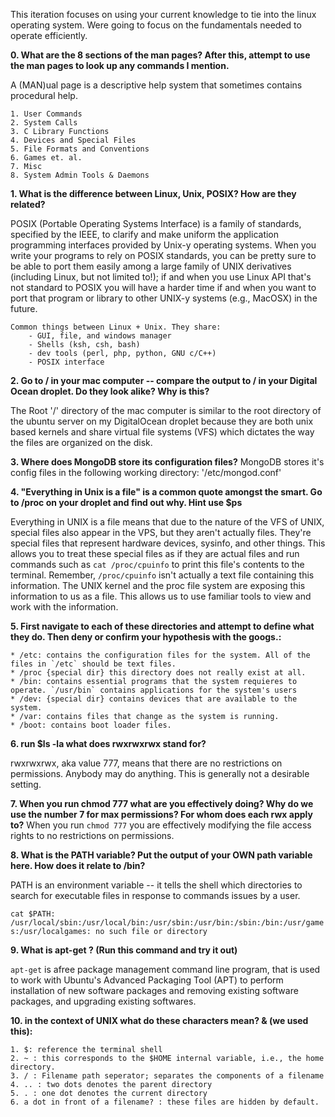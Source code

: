 This iteration focuses on using your current knowledge to tie into the linux operating system.
Were going to focus on the fundamentals needed to operate efficiently.

__0. What are the 8 sections of the man pages? After this, attempt to use the man pages to  look up any commands I mention.__

A (MAN)ual page is a descriptive help system that sometimes contains procedural help.
    
    1. User Commands
    2. System Calls
    3. C Library Functions 
    4. Devices and Special Files
    5. File Formats and Conventions
    6. Games et. al. 
    7. Misc
    8. System Admin Tools & Daemons
    
__1. What is the difference between Linux, Unix, POSIX? How are they related?__

POSIX (Portable Operating Systems Interface) is a family of standards, specified by the IEEE, to clarify and make uniform the application programming interfaces provided by Unix-y operating systems. When you write your programs to rely on POSIX standards, you can be pretty sure to be able to port them easily among a large family of UNIX derivatives (including Linux, but not limited to!); if and when you use Linux API that's not standard to POSIX you will have a harder time if and when you want to port that program or library to other UNIX-y systems (e.g., MacOSX) in the future.

    Common things between Linux + Unix. They share:
        - GUI, file, and windows manager
        - Shells (ksh, csh, bash)
        - dev tools (perl, php, python, GNU c/C++)
        - POSIX interface
        
__2. Go to / in your mac computer -- compare the output to / in your Digital Ocean droplet. Do they look alike? Why is this?__

The Root '/' directory of the mac computer is similar to the root directory of the ubuntu server on my DigitalOcean droplet because they are both unix based kernels and share virtual file systems (VFS) which dictates the way the files are organized on the disk. 

__3. Where does MongoDB store its configuration files?__
MongoDB stores it's config files in the following working directory: '/etc/mongod.conf'

__4. "Everything in Unix is a file" is a common quote amongst the smart. Go to /proc on your droplet and find out why. Hint use $ps__

Everything in UNIX is a file means that due to the nature of the VFS of UNIX, special files also appear in the VPS, but they aren't actually files. They're special files that represent hardware devices, sysinfo, and other things. This allows you to treat these special files as if they are actual files and run commands such as `cat /proc/cpuinfo` to print this file's contents to the terminal. Remember, `/proc/cpuinfo` isn't actually a text file containing this information. The UNIX kernel and the proc file system are exposing this information to us as a file. This allows us to use familiar tools to view and work with the information. 

__5. First navigate to each of these directories and attempt to define what they do. Then deny or confirm your hypothesis with the googs.:__
    
    * /etc: contains the configuration files for the system. All of the files in `/etc` should be text files. 
    * /proc {special dir} this directory does not really exist at all.  
    * /bin: contains essential programs that the system requieres to operate. `/usr/bin` contains applications for the system's users
    * /dev: {special dir} contains devices that are available to the system. 
    * /var: contains files that change as the system is running.
    * /boot: contains boot loader files. 
    
__6. run $ls -la what does rwxrwxrwx stand for?__

rwxrwxrwx, aka value 777, means that there are no restrictions on permissions. Anybody may do anything. This is generally not a desirable setting. 

__7. When you run chmod 777 what are you effectively doing? Why do we use the number 7 for max permissions? For whom does each rwx apply to?__
When you run `chmod 777` you are effectively modifying the file access rights to no restrictions on permissions.

__8. What is the PATH variable? Put the output of your OWN path variable here. How does it relate to /bin?__

PATH is an environment variable -- it tells the shell which directories to search for executable files in response to commands issues by a user.

`cat $PATH: /usr/local/sbin:/usr/local/bin:/usr/sbin:/usr/bin:/sbin:/bin:/usr/games:/usr/localgames: no such file or directory`

__9. What is apt-get ? (Run this command and try it out)__

`apt-get` is afree package management command line program, that is used to work with Ubuntu's Advanced Packaging Tool (APT) to perform installation of new software packages and removing existing software packages, and upgrading existing softwares.

__10. in the context of UNIX what do these characters mean? & (we used this):__

    1. $: reference the terminal shell
    2. ~ : this corresponds to the $HOME internal variable, i.e., the home directory. 
    3. / : Filename path seperator; separates the components of a filename
    4. .. : two dots denotes the parent directory
    5. . : one dot denotes the current directory
    6. a dot in front of a filename? : these files are hidden by default.


